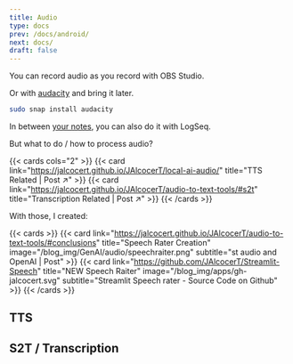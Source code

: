 ```yaml
---
title: Audio
type: docs
prev: /docs/android/
next: docs/
draft: false
---
```


You can record audio as you record with OBS Studio.

Or with [audacity](https://jalcocert.github.io/Linux/docs/debian/content_creation/#audio-editing-in-linux) and bring it later.

```sh
sudo snap install audacity
```

In between [your notes](https://jalcocert.github.io/JAlcocerT/knowledge-management/#conclusions), you can also do it with LogSeq.

But what to do / how to process audio?

{{< cards cols="2" >}}
  {{< card link="https://jalcocert.github.io/JAlcocerT/local-ai-audio/" title="TTS Related | Post ↗" >}}
  {{< card link="https://jalcocert.github.io/JAlcocerT/audio-to-text-tools/#s2t" title="Transcription Related | Post ↗" >}}
{{< /cards >}}

With those, I created:

{{< cards >}}
  {{< card link="https://jalcocert.github.io/JAlcocerT/audio-to-text-tools/#conclusions" title="Speech Rater Creation" image="/blog_img/GenAI/audio/speechraiter.png" subtitle="st audio and OpenAI | Post" >}}
  {{< card link="https://github.com/JAlcocerT/Streamlit-Speech" title="NEW Speech Raiter" image="/blog_img/apps/gh-jalcocert.svg" subtitle="Streamlit Speech rater - Source Code on Github" >}}
{{< /cards >}}

## TTS


## S2T / Transcription